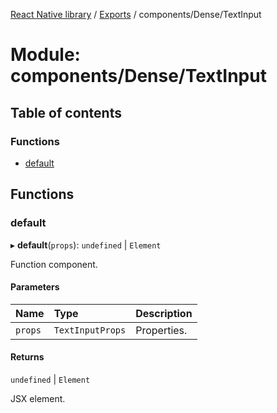 [React Native library](../index.md) / [Exports](../modules.md) / components/Dense/TextInput

# Module: components/Dense/TextInput

## Table of contents

### Functions

- [default](components_Dense_TextInput.md#default)

## Functions

### default

▸ **default**(`props`): `undefined` \| `Element`

Function component.

#### Parameters

| Name | Type | Description |
| :------ | :------ | :------ |
| `props` | `TextInputProps` | Properties. |

#### Returns

`undefined` \| `Element`

JSX element.
